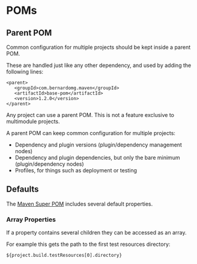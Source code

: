# POMs

## Parent POM

Common configuration for multiple projects should be kept inside a parent POM.

These are handled just like any other dependency, and used by adding the following lines:

```markup
<parent>
   <groupId>com.bernardomg.maven</groupId>
   <artifactId>base-pom</artifactId>
   <version>1.2.0</version>
</parent>
```

Any project can use a parent POM. This is not a feature exclusive to multimodule projects.

A parent POM can keep common configuration for multiple projects:

* Dependency and plugin versions \(plugin/dependency management nodes\)
* Dependency and plugin dependencies, but only the bare minimum \(plugin/dependency nodes\)
* Profiles, for things such as deployment or testing

## Defaults

The [Maven Super POM](https://maven.apache.org/pom.html#The_Super_POM) includes several default properties.

### Array Properties

If a property contains several children they can be accessed as an array.

For example this gets the path to the first test resources directory:

```text
${project.build.testResources[0].directory}
```

